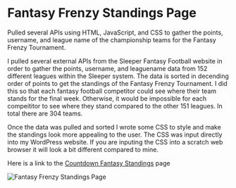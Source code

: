 # Fantasy Frenzy Standings Page
Pulled several APIs using HTML, JavaScript, and CSS to gather the points, username, and league name of the championship teams for the Fantasy Frenzy Tournament.

I pulled several external APIs from the Sleeper Fantasy Football website in order to gather the points, username, and leaguename data from 152 different leagues within the Sleeper system. The data is sorted in decending order of points to get the standings of the Fantasy Frenzy Tournament. I did this so that each fantasy football competitor could see where their team stands for the final week. Otherwise, it would be impossible for each compeititor to see where they stand compared to the other 151 leagues. In total there are 304 teams. 

Once the data was pulled and sorted I wrote some CSS to style and make the standings look more appealing to the user. The CSS was input directly into my WordPress website. If you are inputing the CSS into a scratch web browser it will look a bit different compared to mine.

Here is a link to the [Countdown Fantasy Standings](https://countdownfantasy.com/standings/) page

<img alt="Fantasy Frenzy Standings Page" src="https://i.imgur.com/TJltn0H.png" />
